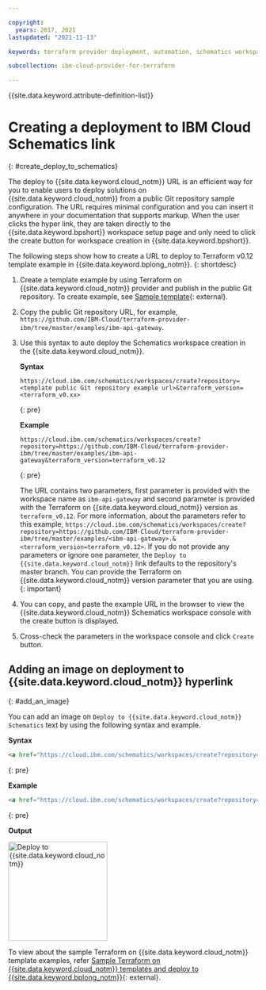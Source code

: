 ```yaml
---

copyright:
  years: 2017, 2021
lastupdated: "2021-11-13"

keywords: terraform provider deployment, automation, schematics workspace, ibm cloud terraform provider deployment, schematics workspace creation, auto deploy 

subcollection: ibm-cloud-provider-for-terraform

---
```


{{site.data.keyword.attribute-definition-list}}


# Creating a deployment to IBM Cloud Schematics link
{: #create_deploy_to_schematics}

The deploy to {{site.data.keyword.cloud_notm}} URL is an efficient way for you to enable users to deploy solutions on {{site.data.keyword.cloud_notm}} from a public Git repository sample configuration. The URL requires minimal configuration and you can insert it anywhere in your documentation that supports markup. When the user clicks the hyper link, they are taken directly to the {{site.data.keyword.bpshort}} workspace setup page and only need to click the create button for workspace creation in {{site.data.keyword.bpshort}}.

The following steps show how to create a URL to deploy to Terraform v0.12 template example in {{site.data.keyword.bplong_notm}}.
{: shortdesc}

1. Create a template example by using Terraform on {{site.data.keyword.cloud_notm}} provider and publish in the public Git repository. To create example, see [Sample template](https://github.com/IBM-Cloud/terraform-provider-ibm/tree/master/examples){: external}.
2. Copy the public Git repository URL, for example, `https://github.com/IBM-Cloud/terraform-provider-ibm/tree/master/examples/ibm-api-gateway`.
3. Use this syntax to auto deploy the Schematics workspace creation in the {{site.data.keyword.cloud_notm}}.

    **Syntax**

    ```text
    https://cloud.ibm.com/schematics/workspaces/create?repository=<template public Git repository example url>&terraform_version=<terraform_v0.xx>
    ```
    {: pre}

    **Example**

    ```text
    https://cloud.ibm.com/schematics/workspaces/create?repository=https://github.com/IBM-Cloud/terraform-provider-ibm/tree/master/examples/ibm-api-gateway&terraform_version=terraform_v0.12
    ```
    {: pre}

    The URL contains two parameters, first parameter is provided with the workspace name as `ibm-api-gateway` and second parameter is provided with the Terraform on {{site.data.keyword.cloud_notm}} version as `terraform_v0.12`. For more information, about the parameters refer to this example, `https://cloud.ibm.com/schematics/workspaces/create?repository=https://github.com/IBM-Cloud/terraform-provider-ibm/tree/master/examples/<ibm-api-gateway>.&<terraform_version=terraform_v0.12>`. If you do not provide any parameters or ignore one parameter, the `Deploy to {{site.data.keyword.cloud_notm}}` link defaults to the repository's master branch. You can provide the Terraform on {{site.data.keyword.cloud_notm}} version parameter that you are using.
    {: important}

4. You can copy, and paste the example URL in the browser to view the {{site.data.keyword.cloud_notm}} Schematics workspace console with the create button is displayed.
5. Cross-check the parameters in the workspace console and click `Create` button.

## Adding an image on deployment to {{site.data.keyword.cloud_notm}} hyperlink
{: #add_an_image}

You can add an image on `Deploy to {{site.data.keyword.cloud_notm}} Schematics` text by using the following syntax and example.

**Syntax**
```html
<a href="https://cloud.ibm.com/schematics/workspaces/create?repository=<public Git repository example URL>/<workspace name>&terraform_version=terraform_xx">Deploy to {{site.data.keyword.bplong_notm}} <img src=<image location>></a>
```
{: pre}

**Example**

```html
<a href="https://cloud.ibm.com/schematics/workspaces/create?repository=https://github.com/IBM-Cloud/terraform-provider-ibm/tree/master/examples/ibm-api-gateway&terraform_version=terraform_v0.12">Deploy to {{site.data.keyword.cloud_notm}}<img src="/images/deploytoschematics.png"></a>
```
{: pre}

**Output**

<img src="/images/deploytoschematics.png" alt="Deploy to {{site.data.keyword.cloud_notm}}" width="200" style="width: 200px; border-style: none"/>

To view about the sample Terraform on {{site.data.keyword.cloud_notm}} template examples, refer [Sample Terraform on {{site.data.keyword.cloud_notm}} templates and deploy to {{site.data.keyword.bplong_notm}}](https://github.com/IBM-Cloud/terraform-provider-ibm/tree/master/examples/ibm-api-gateway){: external}.




